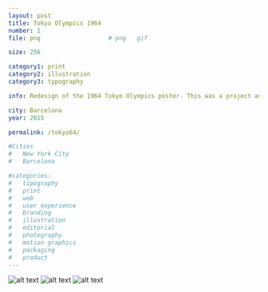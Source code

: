 ```yaml
---
layout: post
title: Tokyo Olympics 1964
number: 1
file: png					# png	gif

size: 256

category1: print
category2: illustration
category3: typography

info: Redesign of the 1964 Tokyo Olympics poster. This was a project asigned at class. In this version the characteristic Japan's flag Circle and the text have a background formed with a bi-tone image of said Olympics.

city: Barcelona
year: 2015

permalink: /tokyo64/

#Cities
#	New York City
#	Barcelona

#categories:
#	tipography
#	print
#	web
#	user experience
#	branding
#	illustration
#	editorial
#	photography
#	motion graphics
#	packaging
#	product
---
```


![alt text][img1]
![alt text][img2]
![alt text][img3]

[img1]: /img/proj/proj1_img1.png
[img2]: /img/proj/proj1_img2.png
[img3]: /img/proj/proj1_img3.png